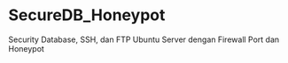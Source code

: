 # SecureDB_Honeypot
Security Database, SSH, dan FTP Ubuntu Server dengan Firewall Port dan Honeypot
